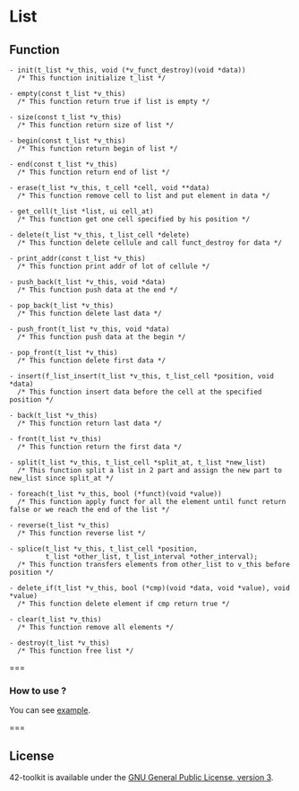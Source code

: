 List
==========

## Function

	- init(t_list *v_this, void (*v_funct_destroy)(void *data))
	  /* This function initialize t_list */

	- empty(const t_list *v_this)
	  /* This function return true if list is empty */

	- size(const t_list *v_this)
	  /* This function return size of list */

	- begin(const t_list *v_this)
	  /* This function return begin of list */

	- end(const t_list *v_this)
	  /* This function return end of list */

	- erase(t_list *v_this, t_cell *cell, void **data)
	  /* This function remove cell to list and put element in data */

	- get_cell(t_list *list, ui cell_at)
	  /* This function get one cell specified by his position */

	- delete(t_list *v_this, t_list_cell *delete)
	  /* This function delete cellule and call funct_destroy for data */

	- print_addr(const t_list *v_this)
	  /* This function print addr of lot of cellule */

	- push_back(t_list *v_this, void *data)
	  /* This function push data at the end */

	- pop_back(t_list *v_this)
	  /* This function delete last data */

	- push_front(t_list *v_this, void *data)
	  /* This function push data at the begin */

	- pop_front(t_list *v_this)
	  /* This function delete first data */

	- insert(f_list_insert(t_list *v_this, t_list_cell *position, void *data)
	  /* This function insert data before the cell at the specified position */

	- back(t_list *v_this)
	  /* This function return last data */

	- front(t_list *v_this)
	  /* This function return the first data */

	- split(t_list *v_this, t_list_cell *split_at, t_list *new_list)
	  /* This function split a list in 2 part and assign the new part to new_list since split_at */

	- foreach(t_list *v_this, bool (*funct)(void *value))
	  /* This function apply funct for all the element until funct return false or we reach the end of the list */

	- reverse(t_list *v_this)
	  /* This function reverse list */

	- splice(t_list *v_this, t_list_cell *position,
			 t_list *other_list, t_list_interval *other_interval);
	  /* This function transfers elements from other_list to v_this before position */

	- delete_if(t_list *v_this, bool (*cmp)(void *data, void *value), void *value)
	  /* This function delete element if cmp return true */

	- clear(t_list *v_this)
	  /* This function remove all elements */

	- destroy(t_list *v_this)
	  /* This function free list */

===
### How to use ?

You can see [example](https://github.com/QuentinPerez/42-toolkit/tree/master/examples/libc/list).

===
## License

42-toolkit is available under the [GNU General Public License, version 3](LICENSE).
